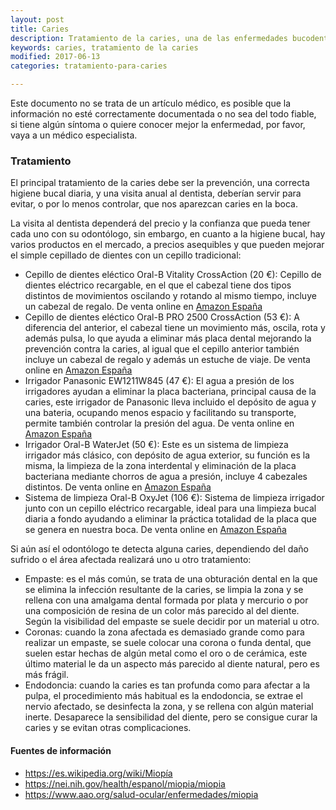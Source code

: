 ```yaml
---
layout: post
title: Caries
description: Tratamiento de la caries, una de las enfermedades bucodentales más comunes
keywords: caries, tratamiento de la caries
modified: 2017-06-13
categories: tratamiento-para-caries

---
```


Este documento no se trata de un artículo médico, es posible que la información no esté correctamente documentada o no sea del todo fiable, si tiene algún síntoma o quiere conocer mejor la enfermedad, por favor, vaya a un médico especialista.


 
### Tratamiento ###
 
El principal tratamiento de la caries debe ser la prevención, una correcta higiene bucal diaria, y una visita anual al dentista, deberían servir para evitar, o por lo menos controlar, que nos aparezcan caries en la boca.

La visita al dentista dependerá del precio y la confianza que pueda tener cada uno con su odontólogo, sin embargo, en cuanto a la higiene bucal, hay varios productos en el mercado, a precios asequibles y que pueden mejorar el simple cepillado de dientes con un cepillo tradicional:

 - Cepillo de dientes eléctico Oral-B Vitality CrossAction (20 €): Cepillo de dientes eléctrico recargable, en el que el cabezal tiene dos tipos distintos de movimientos oscilando y rotando al mismo tiempo, incluye un cabezal de regalo. De venta online en [Amazon España](http://amzn.to/2mDpvLP)
 - Cepillo de dientes eléctico Oral-B PRO 2500 CrossAction (53 €): A diferencia del anterior, el cabezal tiene un movimiento más, oscila, rota y además pulsa, lo que ayuda a eliminar más placa dental mejorando la prevención contra la caries, al igual que el cepillo anterior también incluye un cabezal de regalo y además un estuche de viaje. De venta online en [Amazon España](http://amzn.to/2n6v9Cc)
 - Irrigador Panasonic EW1211W845 (47 €): El agua a presión de los irrigadores ayudan a eliminar la placa bacteriana, principal causa de la caries, este irrigador de Panasonic lleva incluido el depósito de agua y una bateria, ocupando menos espacio y facilitando su transporte, permite también controlar la presión del agua. De venta online en [Amazon España](http://amzn.to/2oiTGUY)
 - Irrigador Oral-B WaterJet (50 €): Este es un sistema de limpieza irrigador más clásico, con depósito de agua exterior, su función es la misma, la limpieza de la zona interdental y eliminación de la placa bacteriana mediante chorros de agua a presión, incluye 4 cabezales distintos. De venta online en [Amazon España](http://amzn.to/2mDw1lQ)
 - Sistema de limpieza Oral-B OxyJet (106 €): Sistema de limpieza irrigador junto con un cepillo eléctrico recargable, ideal para una limpieza bucal diaria a fondo ayudando a eliminar la práctica totalidad de la placa que se genera en nuestra boca. De venta online en [Amazon España](http://amzn.to/2nT1vUL)
  
 
 Si aún así el odontólogo te detecta alguna caries, dependiendo del daño sufrido o el área afectada realizará uno u otro tratamiento:

 - Empaste: es el más común, se trata de una obturación dental en la que se elimina la infección resultante de la caries, se limpia la zona y se rellena con una amalgama dental formada por plata y mercurio o por una composición de resina de un color más parecido al del diente. Según la visibilidad del empaste se suele decidir por un material u otro.
 - Coronas: cuando la zona afectada es demasiado grande como para realizar un empaste, se suele colocar una corona o funda dental, que suelen estar hechas de algún metal como el oro o de cerámica, este último material le da un aspecto más parecido al diente natural, pero es más frágil.
 - Endodoncia: cuando la caries es tan profunda como para afectar a la pulpa, el procedimiento más habitual es la endodoncia, se extrae el nervio afectado, se desinfecta la zona, y se rellena con algún material inerte. Desaparece la sensibilidad del diente, pero se consigue curar la caries y se evitan otras complicaciones.


#### Fuentes de información ####
 - https://es.wikipedia.org/wiki/Miopía
 - https://nei.nih.gov/health/espanol/miopia/miopia
 - https://www.aao.org/salud-ocular/enfermedades/miopia